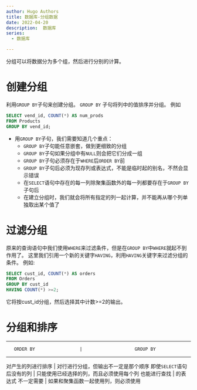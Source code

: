 ```yaml
---
author: Hugo Authors
title: 数据库-分组数据
date: 2022-04-20
description:  数据库
series:
  - 数据库

---
```


分组可以将数据分为多个组，然后进行分别的计算。

<!--more-->

# 创建分组
 利用`GROUP BY`子句来创建分组。
 `GROUP BY` 子句将列中的值排序并分组。
 例如
```sql
SELECT vend_id, COUNT(*) AS num_prods
FROM Products
GROUP BY vend_id;
```
- 用`GROUP BY`子句，我们需要知道几个重点：
  - `GROUP BY`子句能任意嵌套，做到更细致的分组
  - `GROUP BY`子句如果分组中有`NULL`则会把它们分成一组
  - `GROUP BY`子句必须存在于`WHERE`后`ORDER BY`前
  - `GROUP BY`子句后必须为现存列或表达式，不能是临时起的别名，不然会显示错误
  - 在`SELECT`语句中存在的每一列除聚集函数外的每一列都要存在于`GROUP BY`子句后
  - 在建立分组时，我们就会将所有指定的列一起计算，并不能再从哪个列单独取出某个值了

# 过滤分组
 原来的查询语句中我们使用`WHERE`来过滤条件，但是在`GROUP BY`中`WHERE`就起不到作用了。
 这里我们引用一个新的关键字`HAVING`，利用`HAVING`关键字来过滤分组的条件。
 例如:
```sql
SELECT cust_id, COUNT(*) AS orders
FROM Orders
GROUP BY cust_id
HAVING COUNT(*) >=2;
```
它将按cust_id分组，然后选择其中计数>=2的输出。


# 分组和排序
---------------------------------------------------------------------------
       ORDER BY                 |                    GROUP BY
---------------------------------------------------------------------------
   对产生的列进行排序             |      对行进行分组，但输出不一定是那个顺序 
   即使`SELECT`语句后没有的列     |      只能使用已经选择的列，而且必须使用每个列
     也能进行查找                |        的表达式
   不一定需要                    |      如果和聚集函数一起使用列，则必须使用









